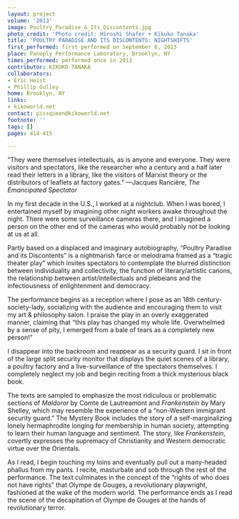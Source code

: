 ```yaml
---
layout: project
volume: '2013'
image: Poultry_Paradise_&_Its_Discontents.jpg
photo_credit: 'Photo credit: Hiroshi Shafer + Kikuko Tanaka'
title: 'POULTRY PARADISE AND ITS DISCONTENTS: NIGHTSHIFTS'
first_performed: first performed on September 6, 2013
place: Panoply Performance Laboratory, Brooklyn, NY
times_performed: performed once in 2013
contributor: KIKUKO TANAKA
collaborators:
- Eric Heist
- Phillip Gulley
home: Brooklyn, NY
links:
- kikoworld.net
contact: pissqueen@kikoworld.net
footnote: ''
tags: []
pages: 414-415

---
```


“They were themselves intellectuals, as is anyone and everyone. They were visitors and spectators, like the researcher who a century and a half later read their letters in a library, like the visitors of Marxist theory or the distributors of leaflets at factory gates.” —Jacques Rancière, _The Emancipated Spectator_

In my first decade in the U.S., I worked at a nightclub. When I was bored, I entertained myself by imagining other night workers awake throughout the night. There were some surveillance cameras there, and I imagined a person on the other end of the cameras who would probably not be looking at us at all.

Partly based on a displaced and imaginary autobiography, “Poultry Paradise and its Discontents” is a nightmarish farce or melodrama framed as a “tragic theater play” which invites spectators to contemplate the blurred distinction between individuality and collectivity, the function of literary/artistic canons, the relationship between artist/intellectuals and plebeians and the infectiousness of enlightenment and democracy.

The performance begins as a reception where I pose as an 18th century-society-lady, socializing with the audience and encouraging them to visit my art & philosophy salon. I praise the play in an overly exaggerated manner, claiming that “this play has changed my whole life. Overwhelmed by a sense of pity, I emerged from a bale of tears as a completely new person!”

I disappear into the backroom and reappear as a security guard. I sit in front of the large split security monitor that displays the quiet scenes of a library, a poultry factory and a live-surveillance of the spectators themselves. I completely neglect my job and begin reciting from a thick mysterious black book.

The texts are sampled to emphasize the most ridiculous or problematic sections of _Maldoror_ by Comte de Lautreamont and _Frankenstein_ by Mary Shelley, which may resemble the experience of a “non-Western immigrant security guard.” The Mystery Book includes the story of a self-marginalizing lonely hermaphrodite longing for membership in human society, attempting to learn their human language and sentiment. The story, like _Frankenstein_, covertly expresses the supremacy of Christianity and Western democratic virtue over the Orientals.

As I read, I begin touching my loins and eventually pull out a many-headed phallus from my pants. I recite, masturbate and sob through the rest of the performance. The text culminates in the concept of the “rights of who does not have rights” that Olympe de Gouges, a revolutionary playwright, fashioned at the wake of the modern world. The performance ends as I read the scene of the decapitation of Olympe de Gouges at the hands of revolutionary terror.
